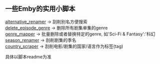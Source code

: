 ## 一些Emby的实用小脚本

[alternative_renamer](https://github.com/kuroyukihime0/emby-scripts/tree/master/alternative_renamer) -> 刮削别名方便搜索  
[delete_episode_genre](https://github.com/kuroyukihime0/emby-scripts/tree/master/delete_episode_genre) -> 删除所有剧集单集的genre  
[genre_mapper](https://github.com/kuroyukihime0/emby-scripts/tree/master/genre_mapper) -> 批量删除或者替换特定的genre, 如'Sci-Fi & Fantasy':'科幻  
[season_renamer](https://github.com/kuroyukihime0/emby-scripts/tree/master/season_renamer) -> 刮削剧集的季名    
[country_scraper](https://github.com/kuroyukihime0/emby-scripts/tree/master/country_scraper) -> 刮削电影/剧集的国家/语言作为标签(tag)  

具体以脚本readme为准  

